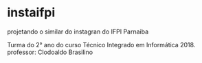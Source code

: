 # instaifpi
projetando o similar do instagran do IFPI Parnaiba

Turma do 2° ano do curso Técnico Integrado em Informática 2018.
professor: Clodoaldo Brasilino
